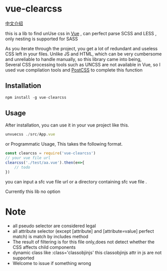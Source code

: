 # vue-clearcss
[中文介绍]

this is a lib to find unUse css in [Vue] , can perfect parse SCSS and LESS , only nesting is supported for SASS

As you iterate through the project, you get a lot of redundant and useless CSS left in your files. Unlike JS and HTML, which can be very cumbersome and unreliable to handle manually, so this library came into being,  
Several CSS processing tools such as UNCSS are not available in Vue, so I used vue compilation tools and [PostCSS] to complete this function

[Vue]: https://cn.vuejs.org/v2/guide/
[PostCSS]: https://github.com/postcss/postcss
[中文介绍]: https://github.com/qiaokeli111/vue-clearcss/blob/master/Readme-cn.md

## Installation


```js
npm install -g vue-clearcss
```

## Usage

After installation, you can use it in your vue project like this.

```js
unvuecss ./src/App.vue
```
or Programmatic Usage, This takes the following format.

```js
const clearcss = require('vue-clearcss')
// your vue file url
clearcss('./test/aa.vue').then(e=>{
    // todo
})
```
you can input a sfc vue file url or a directory containing sfc vue file .

Currently this lib no option  

# Note

* all pseudo selector are considered legal
* all attribute selector (except [attribute] and [attribute=value] perfect match) is match by includes method
* The result of filtering is for this file only,does not detect whether the CSS affects child components
* dynamic class like :class='classobjinjs' this classobjinjs attr in js are not supported
* Welcome to issue  if something wrong